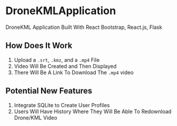 # DroneKMLApplication
DroneKML Application Built With React Bootstrap, React.js, Flask

## How Does It Work
1. Upload a `.srt`, `.kmz`, and a `.mp4` File
2. Video Will Be Created and Then Displayed
3.  There Will Be A Link To Download The `.mp4` video

## Potential New Features
1. Integrate SQLite to Create User Profiles
2. Users Will Have History Where They Will Be Able To Redownload Drone/KML Video
